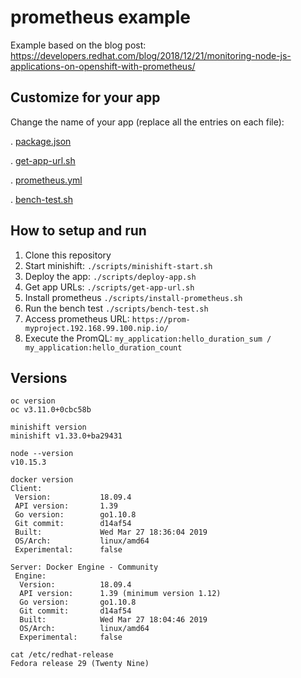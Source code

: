 # prometheus example

Example based on the blog post: https://developers.redhat.com/blog/2018/12/21/monitoring-node-js-applications-on-openshift-with-prometheus/


## Customize for your app

Change the name of your app (replace all the entries on each file):

. [package.json](https://github.com/nodeshift-starters/opossum-examples/prometheus/blob/master/package.json)

. [get-app-url.sh](https://github.com/nodeshift-starters/opossum-examples/prometheus/blob/master/get-app-url.sh)

. [prometheus.yml](https://github.com/nodeshift-starters/opossum-examples/prometheus/blob/master/prometheus.yml)

. [bench-test.sh](https://github.com/nodeshift-starters/opossum-examples/prometheus/blob/master/bench-test.sh)

## How to setup and run 

1. Clone this repository
2. Start minishift: `./scripts/minishift-start.sh`
3. Deploy the app:  `./scripts/deploy-app.sh`
4. Get app URLs: `./scripts/get-app-url.sh`
5. Install prometheus `./scripts/install-prometheus.sh`
6. Run the bench test `./scripts/bench-test.sh`
7. Access prometheus URL: `https://prom-myproject.192.168.99.100.nip.io/`
8. Execute the PromQL: `my_application:hello_duration_sum / my_application:hello_duration_count`

## Versions

```
oc version
oc v3.11.0+0cbc58b

minishift version
minishift v1.33.0+ba29431

node --version
v10.15.3

docker version
Client:
 Version:           18.09.4
 API version:       1.39
 Go version:        go1.10.8
 Git commit:        d14af54
 Built:             Wed Mar 27 18:36:04 2019
 OS/Arch:           linux/amd64
 Experimental:      false

Server: Docker Engine - Community
 Engine:
  Version:          18.09.4
  API version:      1.39 (minimum version 1.12)
  Go version:       go1.10.8
  Git commit:       d14af54
  Built:            Wed Mar 27 18:04:46 2019
  OS/Arch:          linux/amd64
  Experimental:     false

cat /etc/redhat-release 
Fedora release 29 (Twenty Nine)
```

